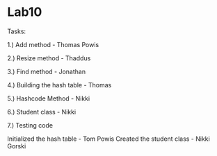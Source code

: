 # Lab10

Tasks:

1.) Add method - Thomas Powis

2.) Resize method - Thaddus 

3.) Find method - Jonathan 

4.) Building the hash table - Thomas

5.) Hashcode Method - Nikki 

6.) Student class - Nikki 

7.) Testing code


Initialized the hash table - Tom Powis
Created the student class - Nikki Gorski
